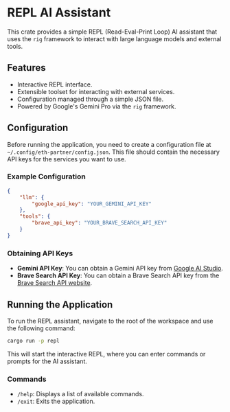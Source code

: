 # REPL AI Assistant

This crate provides a simple REPL (Read-Eval-Print Loop) AI assistant that uses the `rig` framework to interact with large language models and external tools.

## Features

- Interactive REPL interface.
- Extensible toolset for interacting with external services.
- Configuration managed through a simple JSON file.
- Powered by Google's Gemini Pro via the `rig` framework.

## Configuration

Before running the application, you need to create a configuration file at `~/.config/eth-partner/config.json`. This file should contain the necessary API keys for the services you want to use.

### Example Configuration

```json
{
    "llm": {
        "google_api_key": "YOUR_GEMINI_API_KEY"
    },
    "tools": {
        "brave_api_key": "YOUR_BRAVE_SEARCH_API_KEY"
    }
}
```

### Obtaining API Keys

- **Gemini API Key**: You can obtain a Gemini API key from [Google AI Studio](https://aistudio.google.com/app/apikey).
- **Brave Search API Key**: You can obtain a Brave Search API key from the [Brave Search API website](https://brave.com/search/api/).

## Running the Application

To run the REPL assistant, navigate to the root of the workspace and use the following command:

```bash
cargo run -p repl
```

This will start the interactive REPL, where you can enter commands or prompts for the AI assistant.

### Commands

- `/help`: Displays a list of available commands.
- `/exit`: Exits the application.
